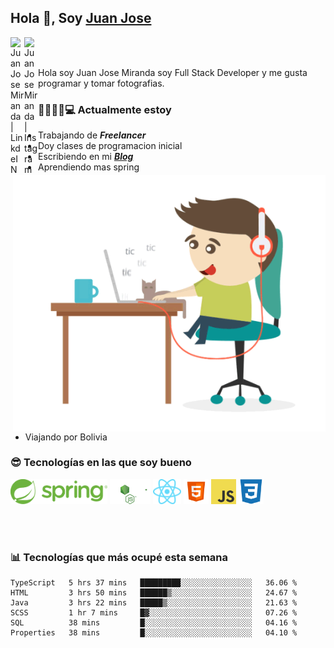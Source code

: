 ## Hola 👋, Soy [Juan Jose](http://juanjoses.me)

<a href="https://www.linkedin.com/in/juanjosemirandam/">
  <img align="left" alt="Juan Jose Miranda | LinkdeIN" width="22px" src="https://cdn.jsdelivr.net/npm/simple-icons@v3/icons/linkedin.svg" />
</a>

<a href="https://www.instagram.com/juan.jose.miranda/">
  <img align="left" alt="Juan Jose Miranda | Instagram" width="22px" src="https://cdn.jsdelivr.net/npm/simple-icons@v3/icons/instagram.svg" />
</a>

<br /> <br />

Hola soy Juan Jose Miranda soy Full Stack Developer y me gusta programar y tomar fotografias.

<img align="right" alt="GIF" src="./images/gif-juanjose.gif" width="500" max-height="320" />

### 👨‍💻🕵‍♀💻 Actualmente estoy

- Trabajando de ***Freelancer***
- Doy clases de programacion inicial
- Escribiendo en mi ***[Blog](http://juanjoses.me)***
- Aprendiendo mas spring
- Viajando por Bolivia 

### 😎 Tecnologías en las que soy bueno

<code><img alt="Spring" height="40px" src="./images/spring-icon.svg"/></code>
<code><img alt="NodeJS" height="40px" src="./images/nodejs-icon.svg" /></code>
<code><img alt="ReactJS" height="40px" src="./images/react-icon.svg" /></code>
<code><img alt="HTML5" height="40px" src="./images/html-icon.png" /></code>
<code><img alt="JavaScript" height="40px" src="./images/js-icon.png"  /></code>
<code><img alt="CSS3" height="40px" src="./images/css-icon.png" /></code>

<br/><br/>

### 📊 Tecnologías que más ocupé esta semana

<!--START_SECTION:waka-->

```text
TypeScript   5 hrs 37 mins   █████████░░░░░░░░░░░░░░░░   36.06 %
HTML         3 hrs 50 mins   ██████▒░░░░░░░░░░░░░░░░░░   24.67 %
Java         3 hrs 22 mins   █████▒░░░░░░░░░░░░░░░░░░░   21.63 %
SCSS         1 hr 7 mins     █▓░░░░░░░░░░░░░░░░░░░░░░░   07.26 %
SQL          38 mins         █░░░░░░░░░░░░░░░░░░░░░░░░   04.16 %
Properties   38 mins         █░░░░░░░░░░░░░░░░░░░░░░░░   04.10 %
```

<!--END_SECTION:waka-->

<!-- ### 📌🤓 Últimos artículos en mi blog -->
